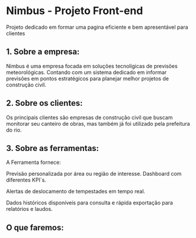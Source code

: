 # Nimbus - Projeto Front-end
Projeto dedicado em formar uma pagina eficiente e bem apresentável
para clientes

## 1. Sobre a empresa:
Nimbus é uma empresa focada em soluções tecnolígicas de previsões meteorológicas.
Contando com um sistema dedicado em informar previsões em pontos estratégicos
para planejar melhor projetos de construção civíl.

## 2. Sobre os clientes:
Os principais clientes são empresas de construção civil que buscam monitorar seu canteiro de obras,
mas também já foi utilizado pela prefeitura do rio. 

## 3. Sobre as ferramentas:
A Ferramenta fornece:

Previsão personalizada por área ou região de interesse. Dashboard com diferentes KPI`s.

Alertas de deslocamento de tempestades em tempo real.

Dados históricos disponíveis para consulta e rápida exportação para relatórios e laudos.

## O que faremos:
